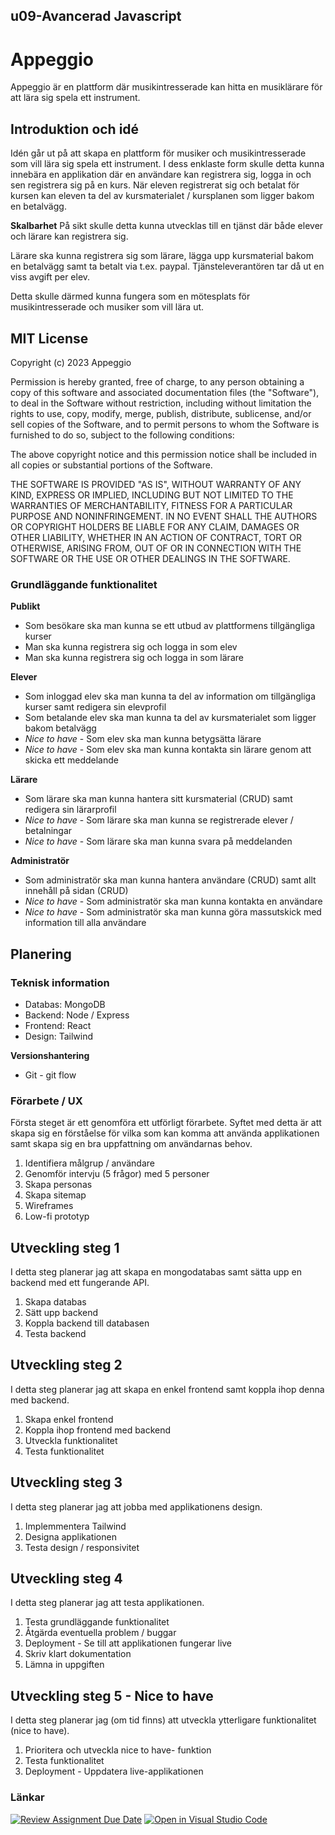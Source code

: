 ## u09-Avancerad Javascript

# Appeggio
Appeggio är en plattform där musikintresserade kan hitta en musiklärare för att lära sig spela ett instrument.

## Introduktion och idé
Idén går ut på att skapa en plattform för musiker och musikintresserade som vill lära sig spela ett instrument. I dess enklaste form skulle detta kunna innebära en applikation där en användare kan registrera sig, logga in och sen registrera sig på en kurs. När eleven registrerat sig och betalat för kursen kan eleven ta del av kursmaterialet / kursplanen som ligger bakom en betalvägg.

**Skalbarhet**
På sikt skulle detta kunna utvecklas till en tjänst där både elever och lärare kan registrera sig.

Lärare ska kunna registrera sig som lärare, lägga upp kursmaterial bakom en betalvägg samt ta betalt via t.ex. paypal. Tjänsteleverantören tar då ut en viss avgift per elev.

Detta skulle därmed kunna fungera som en mötesplats för musikintresserade och musiker som vill lära ut.

## MIT License
Copyright (c) 2023 Appeggio

Permission is hereby granted, free of charge, to any person obtaining a copy
of this software and associated documentation files (the "Software"), to deal
in the Software without restriction, including without limitation the rights
to use, copy, modify, merge, publish, distribute, sublicense, and/or sell
copies of the Software, and to permit persons to whom the Software is
furnished to do so, subject to the following conditions:

The above copyright notice and this permission notice shall be included in
all copies or substantial portions of the Software.

THE SOFTWARE IS PROVIDED "AS IS", WITHOUT WARRANTY OF ANY KIND, EXPRESS OR
IMPLIED, INCLUDING BUT NOT LIMITED TO THE WARRANTIES OF MERCHANTABILITY,
FITNESS FOR A PARTICULAR PURPOSE AND NONINFRINGEMENT. IN NO EVENT SHALL THE
AUTHORS OR COPYRIGHT HOLDERS BE LIABLE FOR ANY CLAIM, DAMAGES OR OTHER
LIABILITY, WHETHER IN AN ACTION OF CONTRACT, TORT OR OTHERWISE, ARISING FROM,
OUT OF OR IN CONNECTION WITH THE SOFTWARE OR THE USE OR OTHER DEALINGS IN
THE SOFTWARE.

### Grundläggande funktionalitet

**Publikt**
* Som besökare ska man kunna se ett utbud av plattformens tillgängliga kurser
* Man ska kunna registrera sig och logga in som elev
* Man ska kunna registrera sig och logga in som lärare

**Elever**
* Som inloggad elev ska man kunna ta del av information om tillgängliga kurser samt redigera sin elevprofil
* Som betalande elev ska man kunna ta del av kursmaterialet som ligger bakom betalvägg
* _Nice to have_ - Som elev ska man kunna betygsätta lärare
* _Nice to have_ - Som elev ska man kunna kontakta sin lärare genom att skicka ett meddelande

**Lärare**
* Som lärare ska man kunna hantera sitt kursmaterial (CRUD) samt redigera sin lärarprofil
* _Nice to have_ - Som lärare ska man kunna se registrerade elever / betalningar
* _Nice to have_ - Som lärare ska man kunna svara på meddelanden

**Administratör**
* Som administratör ska man kunna hantera användare (CRUD) samt allt innehåll på sidan (CRUD)
* _Nice to have_ - Som administratör ska man kunna kontakta en användare
* _Nice to have_ - Som administratör ska man kunna göra massutskick med information till alla användare

## Planering

### Teknisk information
* Databas: MongoDB
* Backend: Node / Express
* Frontend: React
* Design: Tailwind

**Versionshantering**
* Git - git flow

### Förarbete / UX
Första steget är ett genomföra ett utförligt förarbete. Syftet med detta är att skapa sig en förståelse för vilka som kan komma att använda applikationen samt skapa sig en bra uppfattning om användarnas behov.

1. Identifiera målgrup / användare
2. Genomför intervju (5 frågor) med 5 personer
3. Skapa personas
4. Skapa sitemap
5. Wireframes
6. Low-fi prototyp

## Utveckling steg 1
I detta steg planerar jag att skapa en mongodatabas samt sätta upp en backend med ett fungerande API.

1. Skapa databas
2. Sätt upp backend
3. Koppla backend till databasen
4. Testa backend

## Utveckling steg 2
I detta steg planerar jag att skapa en enkel frontend samt koppla ihop denna med backend.

1. Skapa enkel frontend
2. Koppla ihop frontend med backend
3. Utveckla funktionalitet
4. Testa funktionalitet

## Utveckling steg 3
I detta steg planerar jag att jobba med applikationens design.

1. Implemmentera Tailwind
2. Designa applikationen
3. Testa design / responsivitet

## Utveckling steg 4
I detta steg planerar jag att testa applikationen.

1. Testa grundläggande funktionalitet
2. Åtgärda eventuella problem / buggar
3. Deployment - Se till att applikationen fungerar live
4. Skriv klart dokumentation
5. Lämna in uppgiften

## Utveckling steg 5 - Nice to have
I detta steg planerar jag (om tid finns) att utveckla ytterligare funktionalitet (nice to have).

1. Prioritera och utveckla nice to have- funktion
2. Testa funktionalitet
3. Deployment - Uppdatera live-applikationen

### Länkar

[![Review Assignment Due Date](https://classroom.github.com/assets/deadline-readme-button-24ddc0f5d75046c5622901739e7c5dd533143b0c8e959d652212380cedb1ea36.svg)](https://classroom.github.com/a/UfuEq6Ma)
[![Open in Visual Studio Code](https://classroom.github.com/assets/open-in-vscode-718a45dd9cf7e7f842a935f5ebbe5719a5e09af4491e668f4dbf3b35d5cca122.svg)](https://classroom.github.com/online_ide?assignment_repo_id=11943082&assignment_repo_type=AssignmentRepo)
